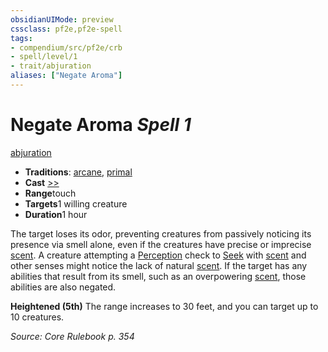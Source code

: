 ```yaml
---
obsidianUIMode: preview
cssclass: pf2e,pf2e-spell
tags:
- compendium/src/pf2e/crb
- spell/level/1
- trait/abjuration
aliases: ["Negate Aroma"]
---
```

# Negate Aroma *Spell 1*   
[abjuration](../../rules/traits/abjuration.md)  

- **Traditions**: [arcane](../../rules/traits/arcane.md), [primal](../../rules/traits/primal.md)
- **Cast** [>>](../../rules/core-rulebook/chapter-9-playing-the-game.md#Actions "Two-Action") 
- **Range**touch
- **Targets**1 willing creature
- **Duration**1 hour

The target loses its odor, preventing creatures from passively noticing its presence via smell alone, even if the creatures have precise or imprecise [scent](../../rules/abilities/scent.md). A creature attempting a [Perception](../skills.md#Perception) check to [Seek](../../rules/actions/seek.md) with [scent](../../rules/abilities/scent.md) and other senses might notice the lack of natural [scent](../../rules/abilities/scent.md). If the target has any abilities that result from its smell, such as an overpowering [scent](../../rules/abilities/scent.md), those abilities are also negated.

**Heightened (5th)** The range increases to 30 feet, and you can target up to 10 creatures.

*Source: Core Rulebook p. 354*